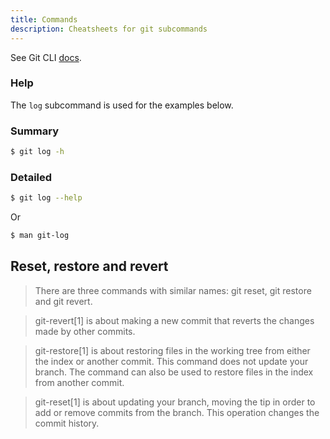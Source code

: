 ```yaml
---
title: Commands
description: Cheatsheets for git subcommands
---
```



See Git CLI [docs](https://git-scm.com/docs/git).


### Help

The `log` subcommand is used for the examples below.

### Summary

```sh
$ git log -h
```

### Detailed

```sh
$ git log --help
```

Or

```sh
$ man git-log
```


## Reset, restore and revert

> There are three commands with similar names: git reset, git restore and git revert.

> git-revert[1] is about making a new commit that reverts the changes made by other commits.

> git-restore[1] is about restoring files in the working tree from either the index or another commit. This command does not update your branch. The command can also be used to restore files in the index from another commit.

> git-reset[1] is about updating your branch, moving the tip in order to add or remove commits from the branch. This operation changes the commit history.
